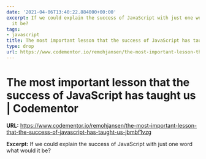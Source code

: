 ```yaml
---
date: '2021-04-06T13:40:22.884000+00:00'
excerpt: If we could explain the success of JavaScript with just one word what would
  it be?
tags:
- javascript
title: The most important lesson that the success of JavaScript has taught us | Codementor
type: drop
url: https://www.codementor.io/remohjansen/the-most-important-lesson-that-the-success-of-javascript-has-taught-us-jbmbf1vzg
---
```


# The most important lesson that the success of JavaScript has taught us | Codementor

**URL:** https://www.codementor.io/remohjansen/the-most-important-lesson-that-the-success-of-javascript-has-taught-us-jbmbf1vzg

**Excerpt:** If we could explain the success of JavaScript with just one word what would it be?
